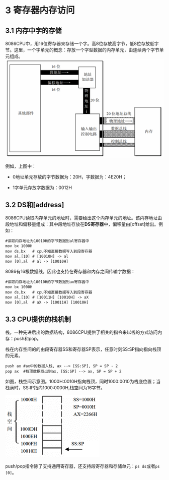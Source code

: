 # 3 寄存器内存访问

## 3.1 内存中字的存储

8086CPU中，用16位寄存器来存储一个字。高8位存放高字节，低8位存放低字节。这里，一个字单元的概念：存放一个字型数据的内存单元，由连续两个字节单元组成。
![image](img/2-3物理地址生成.jpg)

例如，上图中：

- 0地址单元存放的字节数据为：20H，字数据为：4E20H；

- 1字单元存放字数据为：0012H

## 3.2 DS和[address]

8086CPU读取内存单元的地址时，需要给出这个内存单元的地址。该内存地址由段地址和偏移量组成：其中段地址存放在**DS寄存器**中，偏移量由[offset]给出。例如：

```masm
#读取内存地址为10010H的字节数据到al寄存器中
mov bx 1000H
mov ds,bx   # cpu不知直接数据写入到段寄存器
mov al,[10] # [10010H] -> al
mov [0],al  # al -> [10010H]
```

8086有16根数据线，因此也支持在寄存器和内存之间传输字数据：

```masm
#读取内存地址为10010H的字节数据到ax寄存器中
mov bx 1000H
mov ds,bx   # cpu不知直接数据写入到段寄存器
mov al,[10] # [10011H] [10010H] -> aX
mov [0],al  # aX -> [10011H] [10010H]
```

## 3.3 CPU提供的栈机制

栈，一种先进后出的数据结构，8086CPU提供了相关的指令来以栈的方式访问内存：push和pop。

栈在内存空间的的由段寄存器SS和寄存器SP表示，任意时刻SS:SP指向指向栈顶的元素。

```masm
push ax #ax中的数据入栈, ax --> [SS:SP], SP = SP - 2
pop ax  #栈顶数据取出到ax, [SS:SP] --> ax, SP = SP + 2
```

如图，栈空间示意图。1000H:0010H指向栈顶，同时1000:0010为栈底位置；当栈满时，SS:IP指向1000:0000H,栈空间为16字节。

![image](img/3-2栈空间.jpg)

push/pop指令除了支持通用寄存器，还支持段寄存器和存储单元：`ps ds`或者`ps [0]`。
